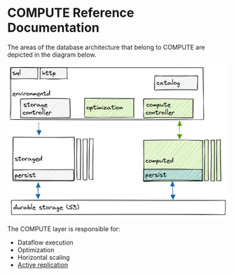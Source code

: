 # COMPUTE Reference Documentation

The areas of the database architecture that belong to COMPUTE are depicted in the diagram below.

![Environment high-level architecture - COMPUTE components](../assets/environment-high-level-architecture-compute.png)

The COMPUTE layer is responsible for:

-   Dataflow execution
-   Optimization
-   Horizontal scaling
-   [Active replication](active-replication.md)

